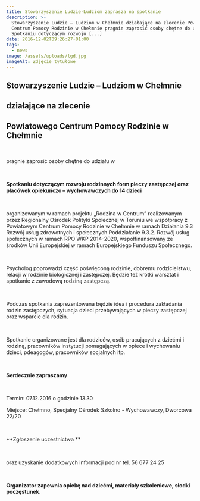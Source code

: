```yaml
---
title: Stowarzyszenie Ludzie-Ludziom zaprasza na spotkanie
description: >-
  Stowarzyszenie Ludzie – Ludziom w Chełmnie działające na zlecenie Powiatowego
  Centrum Pomocy Rodzinie w Chełmnie pragnie zaprosić osoby chętne do udziału w
  Spotkaniu dotyczącym rozwoju [...]
date: 2016-12-02T09:26:27+01:00
tags:
  - news
image: /assets/uploads/lgd.jpg
imageAlt: Zdjęcie tytułowe
---
```

## Stowarzyszenie Ludzie – Ludziom w Chełmnie

## działające na zlecenie

## Powiatowego Centrum Pomocy Rodzinie w Chełmnie

<br>

pragnie zaprosić osoby chętne do udziału w 

<br>

**Spotkaniu dotyczącym rozwoju rodzinnych form pieczy zastępczej oraz placówek opiekuńczo – wychowawczych do 14 dzieci**

<br>

organizowanym w ramach projektu „Rodzina w Centrum” realizowanym przez Regionalny Ośrodek Polityki Społecznej w Toruniu we współpracy z Powiatowym Centrum Pomocy Rodzinie w Chełmnie w ramach Działania 9.3 Rozwój usług zdrowotnych i społecznych Poddziałanie 9.3.2. Rozwój usług społecznych w ramach RPO WKP 2014-2020, współfinansowany ze środków Unii Europejskiej w ramach Europejskiego Funduszu Społecznego.

<br>

Psycholog poprowadzi część poświęconą rodzinie, dobremu rodzicielstwu, relacji w rodzinie biologicznej i zastępczej. Będzie też krótki warsztat i spotkanie z zawodową rodziną zastępczą.

<br>

Podczas spotkania zaprezentowana będzie idea i procedura zakładania rodzin zastępczych, sytuacja dzieci przebywających w pieczy zastępczej oraz wsparcie dla rodzin.

<br>

Spotkanie organizowane jest dla rodziców, osób pracujących z dziećmi i rodziną, pracowników instytucji pomagających w opiece i wychowaniu dzieci, pdeagogów, pracowników socjalnych itp.

<br>

**Serdecznie zapraszamy**

<br>

Termin: 07.12.2016 o godzinie 13.30

Miejsce: Chełmno, Specjalny Ośrodek Szkolno - Wychowawczy, Dworcowa 22/20

<br>

**Zgłoszenie uczestnictwa **

<br>

oraz uzyskanie dodatkowych informacji pod nr tel. 56 677 24 25

<br>

**Organizator zapewnia opiekę nad dziećmi, materiały szkoleniowe, słodki poczęstunek.**
